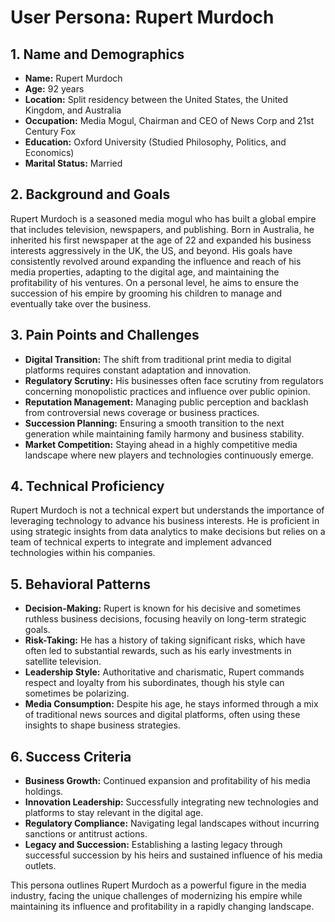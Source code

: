 # User Persona: Rupert Murdoch

## 1. Name and Demographics
- **Name:** Rupert Murdoch
- **Age:** 92 years
- **Location:** Split residency between the United States, the United Kingdom, and Australia
- **Occupation:** Media Mogul, Chairman and CEO of News Corp and 21st Century Fox
- **Education:** Oxford University (Studied Philosophy, Politics, and Economics)
- **Marital Status:** Married

## 2. Background and Goals
Rupert Murdoch is a seasoned media mogul who has built a global empire that includes television, newspapers, and publishing. Born in Australia, he inherited his first newspaper at the age of 22 and expanded his business interests aggressively in the UK, the US, and beyond. His goals have consistently revolved around expanding the influence and reach of his media properties, adapting to the digital age, and maintaining the profitability of his ventures. On a personal level, he aims to ensure the succession of his empire by grooming his children to manage and eventually take over the business.

## 3. Pain Points and Challenges
- **Digital Transition:** The shift from traditional print media to digital platforms requires constant adaptation and innovation.
- **Regulatory Scrutiny:** His businesses often face scrutiny from regulators concerning monopolistic practices and influence over public opinion.
- **Reputation Management:** Managing public perception and backlash from controversial news coverage or business practices.
- **Succession Planning:** Ensuring a smooth transition to the next generation while maintaining family harmony and business stability.
- **Market Competition:** Staying ahead in a highly competitive media landscape where new players and technologies continuously emerge.

## 4. Technical Proficiency
Rupert Murdoch is not a technical expert but understands the importance of leveraging technology to advance his business interests. He is proficient in using strategic insights from data analytics to make decisions but relies on a team of technical experts to integrate and implement advanced technologies within his companies.

## 5. Behavioral Patterns
- **Decision-Making:** Rupert is known for his decisive and sometimes ruthless business decisions, focusing heavily on long-term strategic goals.
- **Risk-Taking:** He has a history of taking significant risks, which have often led to substantial rewards, such as his early investments in satellite television.
- **Leadership Style:** Authoritative and charismatic, Rupert commands respect and loyalty from his subordinates, though his style can sometimes be polarizing.
- **Media Consumption:** Despite his age, he stays informed through a mix of traditional news sources and digital platforms, often using these insights to shape business strategies.

## 6. Success Criteria
- **Business Growth:** Continued expansion and profitability of his media holdings.
- **Innovation Leadership:** Successfully integrating new technologies and platforms to stay relevant in the digital age.
- **Regulatory Compliance:** Navigating legal landscapes without incurring sanctions or antitrust actions.
- **Legacy and Succession:** Establishing a lasting legacy through successful succession by his heirs and sustained influence of his media outlets.

This persona outlines Rupert Murdoch as a powerful figure in the media industry, facing the unique challenges of modernizing his empire while maintaining its influence and profitability in a rapidly changing landscape.
